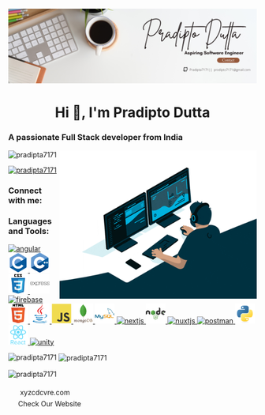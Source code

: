 ![logo](https://github.com/Pradipta7171/Pradipta7171/blob/main/LinkedinBackgroudPic.png)


<h1 align="center">Hi 👋, I'm Pradipto Dutta</h1>
<h3 align="left">A passionate Full Stack developer from India</h3>

<img align="right" width="400" src="https://github.com/Pradipta7171/Pradipta7171/blob/main/giphy.gif"/>


<p align="left"> <img src="https://komarev.com/ghpvc/?username=pradipta7171&label=Profile%20views&color=0e75b6&style=flat" alt="pradipta7171" /> </p>

<p align="left"> <a href="https://github.com/ryo-ma/github-profile-trophy"><img src="https://github-profile-trophy.vercel.app/?username=pradipta7171" alt="pradipta7171" /></a> </p>

<h3 align="left">Connect with me:</h3>
<p align="left">
</p>

<h3 align="left">Languages and Tools:</h3>
<p align="left"> <a href="https://angular.io" target="_blank" rel="noreferrer"> <img src="https://angular.io/assets/images/logos/angular/angular.svg" alt="angular" width="40" height="40"/> </a> <a href="https://www.cprogramming.com/" target="_blank" rel="noreferrer"> <img src="https://raw.githubusercontent.com/devicons/devicon/master/icons/c/c-original.svg" alt="c" width="40" height="40"/> </a> <a href="https://www.w3schools.com/cpp/" target="_blank" rel="noreferrer"> <img src="https://raw.githubusercontent.com/devicons/devicon/master/icons/cplusplus/cplusplus-original.svg" alt="cplusplus" width="40" height="40"/> </a> <a href="https://www.w3schools.com/css/" target="_blank" rel="noreferrer"> <img src="https://raw.githubusercontent.com/devicons/devicon/master/icons/css3/css3-original-wordmark.svg" alt="css3" width="40" height="40"/> </a> <a href="https://expressjs.com" target="_blank" rel="noreferrer"> <img src="https://raw.githubusercontent.com/devicons/devicon/master/icons/express/express-original-wordmark.svg" alt="express" width="40" height="40"/> </a> <a href="https://firebase.google.com/" target="_blank" rel="noreferrer"> <img src="https://www.vectorlogo.zone/logos/firebase/firebase-icon.svg" alt="firebase" width="40" height="40"/> </a> <a href="https://www.w3.org/html/" target="_blank" rel="noreferrer"> <img src="https://raw.githubusercontent.com/devicons/devicon/master/icons/html5/html5-original-wordmark.svg" alt="html5" width="40" height="40"/> </a> <a href="https://www.java.com" target="_blank" rel="noreferrer"> <img src="https://raw.githubusercontent.com/devicons/devicon/master/icons/java/java-original.svg" alt="java" width="40" height="40"/> </a> <a href="https://developer.mozilla.org/en-US/docs/Web/JavaScript" target="_blank" rel="noreferrer"> <img src="https://raw.githubusercontent.com/devicons/devicon/master/icons/javascript/javascript-original.svg" alt="javascript" width="40" height="40"/> </a> <a href="https://www.mongodb.com/" target="_blank" rel="noreferrer"> <img src="https://raw.githubusercontent.com/devicons/devicon/master/icons/mongodb/mongodb-original-wordmark.svg" alt="mongodb" width="40" height="40"/> </a> <a href="https://www.mysql.com/" target="_blank" rel="noreferrer"> <img src="https://raw.githubusercontent.com/devicons/devicon/master/icons/mysql/mysql-original-wordmark.svg" alt="mysql" width="40" height="40"/> </a> <a href="https://nextjs.org/" target="_blank" rel="noreferrer"> <img src="https://cdn.worldvectorlogo.com/logos/nextjs-2.svg" alt="nextjs" width="40" height="40"/> </a> <a href="https://nodejs.org" target="_blank" rel="noreferrer"> <img src="https://raw.githubusercontent.com/devicons/devicon/master/icons/nodejs/nodejs-original-wordmark.svg" alt="nodejs" width="40" height="40"/> </a> <a href="https://nuxtjs.org/" target="_blank" rel="noreferrer"> <img src="https://www.vectorlogo.zone/logos/nuxtjs/nuxtjs-icon.svg" alt="nuxtjs" width="40" height="40"/> </a> <a href="https://postman.com" target="_blank" rel="noreferrer"> <img src="https://www.vectorlogo.zone/logos/getpostman/getpostman-icon.svg" alt="postman" width="40" height="40"/> </a> <a href="https://www.python.org" target="_blank" rel="noreferrer"> <img src="https://raw.githubusercontent.com/devicons/devicon/master/icons/python/python-original.svg" alt="python" width="40" height="40"/> </a> <a href="https://reactjs.org/" target="_blank" rel="noreferrer"> <img src="https://raw.githubusercontent.com/devicons/devicon/master/icons/react/react-original-wordmark.svg" alt="react" width="40" height="40"/> </a> <a href="https://unity.com/" target="_blank" rel="noreferrer"> <img src="https://www.vectorlogo.zone/logos/unity3d/unity3d-icon.svg" alt="unity" width="40" height="40"/> </a> </p>

<p><img align="left" src="https://github-readme-stats.vercel.app/api/top-langs?username=pradipta7171&show_icons=true&locale=en&layout=compact" alt="pradipta7171" /></p>

<p>&nbsp;<img align="center" src="https://github-readme-stats.vercel.app/api?username=pradipta7171&show_icons=true&locale=en" alt="pradipta7171" /></p>

<p><img align="center" src="https://github-readme-streak-stats.herokuapp.com/?user=pradipta7171&" alt="pradipta7171" /></p>
<div
  class="group relative flex justify-center items-center text-zinc-600 text-sm font-bold"
>
  <div
    class="absolute opacity-0 group-hover:opacity-100 group-hover:-translate-y-[150%] -translate-y-[300%] duration-500 group-hover:delay-500 skew-y-[20deg] group-hover:skew-y-0 shadow-md"
  >
    <div class="bg-lime-200 flex items-center gap-1 p-2 rounded-md">
      <svg
        fill="none"
        viewBox="0 0 24 24"
        height="20px"
        width="20px"
        xmlns="http://www.w3.org/2000/svg"
        class="stroke-zinc-600"
      >
        <circle stroke-linejoin="round" r="9" cy="12" cx="12"></circle>
        <path
          stroke-linejoin="round"
          d="M12 3C12 3 8.5 6 8.5 12C8.5 18 12 21 12 21"
        ></path>
        <path
          stroke-linejoin="round"
          d="M12 3C12 3 15.5 6 15.5 12C15.5 18 12 21 12 21"
        ></path>
        <path stroke-linejoin="round" d="M3 12H21"></path>
        <path stroke-linejoin="round" d="M19.5 7.5H4.5"></path>
        <g filter="url(#filter0_d_15_556)">
          <path stroke-linejoin="round" d="M19.5 16.5H4.5"></path>
        </g>
        <defs>
          <filter
            color-interpolation-filters="sRGB"
            filterUnits="userSpaceOnUse"
            height="3"
            width="17"
            y="16"
            x="3.5"
            id="filter0_d_15_556"
          >
            <feFlood result="BackgroundImageFix" flood-opacity="0"></feFlood>
            <feColorMatrix
              result="hardAlpha"
              values="0 0 0 0 0 0 0 0 0 0 0 0 0 0 0 0 0 0 127 0"
              type="matrix"
              in="SourceAlpha"
            ></feColorMatrix>
            <feOffset dy="1"></feOffset>
            <feGaussianBlur stdDeviation="0.5"></feGaussianBlur>
            <feColorMatrix
              values="0 0 0 0 0 0 0 0 0 0 0 0 0 0 0 0 0 0 0.1 0"
              type="matrix"
            ></feColorMatrix>
            <feBlend
              result="effect1_dropShadow_15_556"
              in2="BackgroundImageFix"
              mode="normal"
            ></feBlend>
            <feBlend
              result="shape"
              in2="effect1_dropShadow_15_556"
              in="SourceGraphic"
              mode="normal"
            ></feBlend>
          </filter>
        </defs>
      </svg>
      <span>xyzcdcvre.com</span>
    </div>
    <div
      class="shadow-md bg-lime-200 absolute bottom-0 translate-y-1/2 left-1/2 translate-x-full rotate-45 p-1"
    ></div>
    <div
      class="rounded-md bg-white group-hover:opacity-0 group-hover:scale-[115%] group-hover:delay-700 duration-500 w-full h-full absolute top-0 left-0"
    >
      <div
        class="border-b border-r border-white bg-white absolute bottom-0 translate-y-1/2 left-1/2 translate-x-full rotate-45 p-1"
      ></div>
    </div>
  </div>

  <div
    class="shadow-md flex items-center group-hover:gap-2 bg-gradient-to-br from-lime-200 to-yellow-200 p-3 rounded-full cursor-pointer duration-300"
  >
    <svg
      fill="none"
      viewBox="0 0 24 24"
      height="20px"
      width="20px"
      xmlns="http://www.w3.org/2000/svg"
      class="fill-zinc-600"
    >
      <path
        stroke-linejoin="round"
        stroke-linecap="round"
        d="M15.4306 7.70172C7.55045 7.99826 3.43929 15.232 2.17021 19.3956C2.07701 19.7014 2.31139 20 2.63107 20C2.82491 20 3.0008 19.8828 3.08334 19.7074C6.04179 13.4211 12.7066 12.3152 15.514 12.5639C15.7583 12.5856 15.9333 12.7956 15.9333 13.0409V15.1247C15.9333 15.5667 16.4648 15.7913 16.7818 15.4833L20.6976 11.6784C20.8723 11.5087 20.8993 11.2378 20.7615 11.037L16.8456 5.32965C16.5677 4.92457 15.9333 5.12126 15.9333 5.61253V7.19231C15.9333 7.46845 15.7065 7.69133 15.4306 7.70172Z"
      ></path></svg
    ><span class="text-[0px] group-hover:text-sm duration-300"
      >Check Our Website</span
    >
  </div>
</div>
